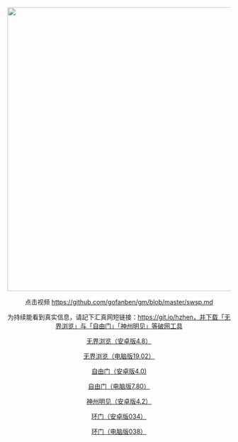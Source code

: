 <div align="center"><a href="https://git.io/hzhen"><IMG SRC="https://github.com/ofn1/Victoria/blob/master/hzhen2.jpg" width=640></a>

点击视频 https://github.com/gofanben/gm/blob/master/swsp.md

为持续能看到真实信息，请記下汇真网短链接：https://git.io/hzhen，并下载「无界浏览」与「自由门」「神州明见」等破网工具

[无界浏览（安卓版4.8）](https://cdn.jsdelivr.net/gh/ofn1/zhenzhen@1.1/um.apk)

[无界浏览（电脑版19.02）](https://cdn.jsdelivr.net/gh/ofn1/zhenzhen@1.1/u1902.zip)

[自由门（安卓版4.0)](https://cdn.jsdelivr.net/gh/ofn1/zhenzhen@1.1/fgma40.apk)

[自由门（电脑版7.80）](https://cdn.jsdelivr.net/gh/ofn1/zhenzhen@1.1/fg780p.zip)

[神州明见（安卓版4.2）](https://cdn.jsdelivr.net/gh/ofn1/zhenzhen@1.1/SzzdOgate.apk)

[环门（安卓版034）](https://cdn.jsdelivr.net/gh/ofn1/zhenzhen@1.1/oGatea.apk)

[环门（电脑版038）](https://cdn.jsdelivr.net/gh/ofn1/zhenzhen@1.1/oGate.zip)
